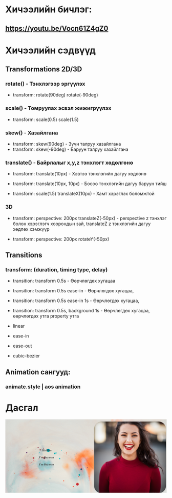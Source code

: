 # Хичээлийн бичлэг:

## https://youtu.be/Vocn61Z4gZ0

# Хичээлийн сэдвүүд

## Transformations 2D/3D

### rotate() - Тэнхлэгээр эргүүлэх

- transform: rotate(90deg) rotate(-90deg)

### scale() - Томруулах эсвэл жижигрүүлэх

- transform: scale(0.5) scale(1.5)

### skew() - Хазайлгана

- transform: skew(90deg) - Зүүн талруу хазайлгана
- transform: skew(-90deg) - Баруун талруу хазайлгана

### translate() - Байрлалыг x,y,z тэнхлэгт хөдөлгөнө

- transform: translate(10px) - Хэвтээ тэнхлэгийн дагуу хөдлөнө
- transform: translate(10px, 10px) - Босоо тэнхлэгийн дагуу баруун тийш

- transform: scale(1.5) translateX(10px) - Хамт хэрэглэх боломжтой

### 3D

- transform: perspective: 200px translateZ(-50px) - perspective z тэнхлэг болон хэрэглэгч хоорондын зай, translateZ z тэнхлэгийн дагуу хөдлөх хэмжүүр

- transform: perspective: 200px rotateY(-50px)

## Transitions

### transform: (duration, timing type, delay)

- transition: transform 0.5s - Өөрчлөгдөх хугацаа
- transition: transform 0.5s ease-in - Өөрчлөгдөх хугацаа,
- transition: transform 0.5s ease-in 1s - Өөрчлөгдөх хугацаа,

- transition: transform 0.5s, background 1s - Өөрчлөгдөх хугацаа, өөрчлөгдөх утга property утга

- linear
- ease-in
- ease-out
- cubic-bezier

## Animation сангууд:

### animate.style | aos animation

# Дасгал

![Alt text](image.png)
